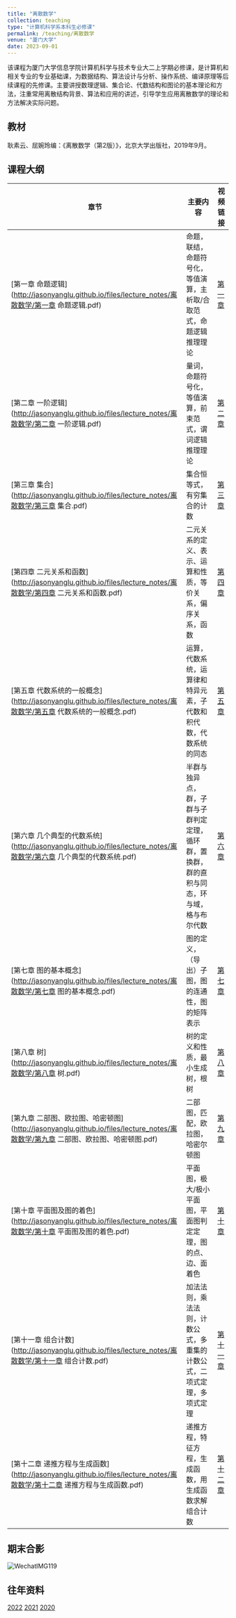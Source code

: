 ```yaml
---
title: "离散数学"
collection: teaching
type: "计算机科学系本科生必修课"
permalink: /teaching/离散数学
venue: "厦门大学"
date: 2023-09-01
---
```


该课程为厦门大学信息学院计算机科学与技术专业大二上学期必修课，是计算机和相关专业的专业基础课，为数据结构、算法设计与分析、操作系统、编译原理等后续课程的先修课。主要讲授数理逻辑、集合论、代数结构和图论的基本理论和方法，注重常用离散结构背景、算法和应用的讲述，引导学生应用离散数学的理论和方法解决实际问题。  

## 教材

耿素云、屈婉玲编：《离散数学（第2版）》，北京大学出版社，2019年9月。

## 课程大纲

| 章节                                                         | 主要内容                                                     | 视频链接                                                 |
| ------------------------------------------------------------ | ------------------------------------------------------------ | -------------------------------------------------------- |
| [第一章 命题逻辑](http://jasonyanglu.github.io/files/lecture_notes/离散数学/第一章 命题逻辑.pdf) | 命题，联结，命题符号化，等值演算，主析取/合取范式，命题逻辑推理理论 | [第一章](https://www.bilibili.com/video/BV1U44y147zT/)   |
| [第二章 一阶逻辑](http://jasonyanglu.github.io/files/lecture_notes/离散数学/第二章 一阶逻辑.pdf) | 量词，命题符号化，等值演算，前束范式，谓词逻辑推理理论       | [第二章](https://www.bilibili.com/video/BV1kf4y1c7Pk/)   |
| [第三章 集合](http://jasonyanglu.github.io/files/lecture_notes/离散数学/第三章 集合.pdf) | 集合恒等式，有穷集合的计数                                   | [第三章](https://www.bilibili.com/video/BV1cu411f7vP/)   |
| [第四章 二元关系和函数](http://jasonyanglu.github.io/files/lecture_notes/离散数学/第四章 二元关系和函数.pdf) | 二元关系的定义、表示、运算和性质，等价关系，偏序关系，函数   | [第四章](https://www.bilibili.com/video/BV1wP4y1b7az/)   |
| [第五章 代数系统的一般概念](http://jasonyanglu.github.io/files/lecture_notes/离散数学/第五章 代数系统的一般概念.pdf) | 运算，代数系统，运算律和特异元素，子代数和积代数，代数系统的同态 | [第五章](https://www.bilibili.com/video/BV1dR4y147PD/)   |
| [第六章 几个典型的代数系统](http://jasonyanglu.github.io/files/lecture_notes/离散数学/第六章 几个典型的代数系统.pdf) | 半群与独异点，群，子群与子群判定定理，循环群，置换群，群的直积与同态，环与域，格与布尔代数 | [第六章](https://www.bilibili.com/video/BV14Z4y197HJ/)   |
| [第七章 图的基本概念](http://jasonyanglu.github.io/files/lecture_notes/离散数学/第七章 图的基本概念.pdf) | 图的定义，（导出）子图，图的连通性，图的矩阵表示             | [第七章](https://www.bilibili.com/video/BV1b34y1d7rW/)   |
| [第八章 树](http://jasonyanglu.github.io/files/lecture_notes/离散数学/第八章 树.pdf) | 树的定义和性质，最小生成树，根树                             | [第八章](https://www.bilibili.com/video/BV1T34y1R7sE/)   |
| [第九章 二部图、欧拉图、哈密顿图](http://jasonyanglu.github.io/files/lecture_notes/离散数学/第九章 二部图、欧拉图、哈密顿图.pdf) | 二部图，匹配，欧拉图，哈密尔顿图                             | [第九章](https://www.bilibili.com/video/BV1AQ4y1i7F2/)   |
| [第十章 平面图及图的着色](http://jasonyanglu.github.io/files/lecture_notes/离散数学/第十章 平面图及图的着色.pdf) | 平面图，极大/极小平面图，平面图判定定理，图的点、边、面着色  | [第十章](https://www.bilibili.com/video/BV1Yi4y1o7bw/)   |
| [第十一章 组合计数](http://jasonyanglu.github.io/files/lecture_notes/离散数学/第十一章 组合计数.pdf) | 加法法则，乘法法则，计数公式，多重集的计数公式，二项式定理，多项式定理 | [第十一章](https://www.bilibili.com/video/BV1nL4y1n7Yw/) |
| [第十二章 递推方程与生成函数](http://jasonyanglu.github.io/files/lecture_notes/离散数学/第十二章 递推方程与生成函数.pdf) | 递推方程，特征方程，生成函数，用生成函数求解组合计数         | [第十二章](https://www.bilibili.com/video/BV1QT4y1f7VU/) |

## 期末合影

![WechatIMG119](http://jasonyanglu.github.io/files/lecture_notes/离散数学/IMG_7184.jpg)

## 往年资料

[2022](http://jasonyanglu.github.io/teaching/离散数学_2022)
[2021](http://jasonyanglu.github.io/teaching/离散数学_2021)
[2020](http://jasonyanglu.github.io/teaching/离散数学_2020)
